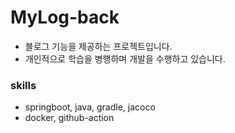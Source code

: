 # MyLog-back
- 블로그 기능을 제공하는 프로젝트입니다.
- 개인적으로 학습을 병행하며 개발을 수행하고 있습니다.

### skills
- springboot, java, gradle, jacoco
- docker, github-action